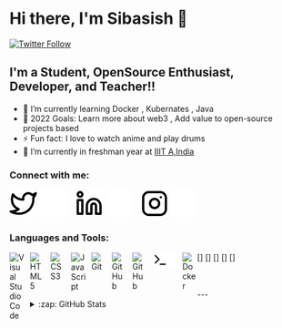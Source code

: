 # Hi there, I'm Sibasish 👋 


[![Twitter Follow](https://img.shields.io/twitter/follow/FangedHamster?color=1DA1F2&logo=twitter&style=for-the-badge)](https://twitter.com/intent/follow?original_referer=https%3A%2F%2Fgithub.com%2FcodeSTACKr&screen_name=codeSTACKr)


## I'm a Student, OpenSource Enthusiast, Developer, and Teacher!!

- 🌱 I’m currently learning Docker , Kubernates , Java
- 🥅 2022 Goals: Learn more about web3 , Add value to open-source projects based 
- ⚡ Fun fact: I love to watch anime and play drums
- 🌱  I’m currently in freshman year at [IIIT A,India](https://en.wikipedia.org/wiki/Indian_Institute_of_Information_Technology,_Allahabad)

### Connect with me:

[![website](./img/twitter-light.svg)](https://twitter.com/FangedHamster#gh-light-mode-only)
[![website](./img/twitter-dark.svg)](https://twitter.com/FangedHamster#gh-dark-mode-only)
&nbsp;&nbsp;
[![website](./img/linkedin-light.svg)](https://www.linkedin.com/in/sibasish-behera-b33532224/#gh-light-mode-only)
[![website](./img/linkedin-dark.svg)](https://www.linkedin.com/in/sibasish-behera-b33532224/#gh-dark-mode-only)
&nbsp;&nbsp;
[![website](./img/instagram-light.svg)](https://www.instagram.com/i_am_sin_4_real/#gh-light-mode-only)
[![website](./img/instagram-dark.svg)](https://www.instagram.com/i_am_sin_4_real/#gh-dark-mode-only)

### Languages and Tools:

[<img align="left" alt="Visual Studio Code" width="26px" src="https://cdn.jsdelivr.net/gh/devicons/devicon/icons/vscode/vscode-original.svg" style="padding-right:10px;" />]
[<img align="left" alt="HTML5" width="26px" src="https://cdn.jsdelivr.net/gh/devicons/devicon/icons/html5/html5-original.svg" style="padding-right:10px;" />]
[<img align="left" alt="CSS3" width="26px" src="https://cdn.jsdelivr.net/gh/devicons/devicon/icons/css3/css3-original.svg" style="padding-right:10px;" />]
[<img align="left" alt="JavaScript" width="26px" src="https://cdn.jsdelivr.net/gh/devicons/devicon/icons/javascript/javascript-original.svg" style="padding-right:10px;" />]
[<img align="left" alt="Git" width="26px" src="https://cdn.jsdelivr.net/gh/devicons/devicon/icons/git/git-original.svg" style="padding-right:10px;" />]
[<img align="left" alt="GitHub" width="26px" src="https://user-images.githubusercontent.com/3369400/139447912-e0f43f33-6d9f-45f8-be46-2df5bbc91289.png" style="padding-right:10px;" />](https://www.youtube.com/playlist?list=PLkwxH9e_vrAJ0WbEsFA9W3I1W-g_BTsbt#gh-dark-mode-only)
[<img align="left" alt="GitHub" width="26px" src="https://user-images.githubusercontent.com/3369400/139448065-39a229ba-4b06-434b-bc67-616e2ed80c8f.png" style="padding-right:10px;" />](https://www.youtube.com/playlist?list=PLkwxH9e_vrAJ0WbEsFA9W3I1W-g_BTsbt#gh-light-mode-only)
[<img align="left" alt="Terminal" width="26px" src="./img/terminal-light.svg" />](https://www.youtube.com/playlist?list=PLkwxH9e_vrAJ0WbEsFA9W3I1W-g_BTsbt#gh-light-mode-only)
[<img align="left" alt="Terminal" width="26px" src="./img/terminal-dark.svg" />](https://www.youtube.com/playlist?list=PLkwxH9e_vrAJ0WbEsFA9W3I1W-g_BTsbt#gh-dark-mode-only)
[<img align="left" alt="Docker" width="26px" src="https://developers.redhat.com/sites/default/files/styles/article_feature/public/blog/2014/05/homepage-docker-logo.png?itok=zx0e-vcP" />](https://www.docker.com/)

<br />
<br />
---

<details>
  <summary>:zap: GitHub Stats</summary>

  <img align="left" alt="TheRealSibasishBehera's GitHub Stats" src="https://github-readme-stats.vercel.app/api?username=TheRealSibasishBehera&show_icons=true&hide_border=false&title_color=ff652f&icon_color=FFE400&bg_color=09131B&text_color=ffffff&border_color=0c1a25" />

</details>

[twitter]: https://twitter.com/FangedHamster
[instagram]: https://www.instagram.com/i_am_sin_4_real/
[linkedin]: https://www.linkedin.com/in/sibasish-behera-b33532224/
